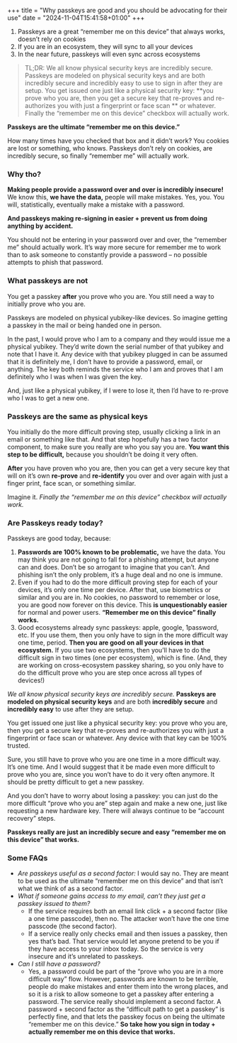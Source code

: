 +++
title = "Why passkeys are good and you should be advocating for their use"
date = "2024-11-04T15:41:58+01:00"
+++

1. Passkeys are a great “remember me on this device” that always works, doesn’t rely on cookies
2. If you are in an ecosystem, they will sync to all your devices
3. In the near future, passkeys will even sync across ecosystems

> TL;DR: We all know physical security keys are incredibly secure. Passkeys are modeled on physical security keys and are both incredibly secure and incredibly easy to use to sign in after they are setup. You get issued one just like a physical security key: **you prove who you are, then you get a secure key that re-proves and re-authorizes you with just a fingerprint or face scan ** or whatever. Finally the “remember me on this device” checkbox will actually work.

**Passkeys are the ultimate “remember me on this device.”** 

How many times have you checked that box and it didn’t work? You cookies are lost or something, who knows. Passkeys don’t rely on cookies, are incredibly secure, so finally “remember me” will actually work.

### Why tho?

**Making people provide a password over and over is incredibly insecure!** We know this, **we have the data,** people will make mistakes. Yes, you. You will, statistically, eventually make a mistake with a password. 

**And passkeys making re-signing in easier + prevent us from doing anything by accident.**

You should not be entering in your password over and over, the “remember me” should actually work. It’s way more secure for remember me to work than to ask someone to constantly provide a password – no possible attempts to phish that password.

### What passkeys are not

You get a passkey **after** you prove who you are. You still need a way to initially prove who you are.

Passkeys are modeled on physical yubikey-like devices. So imagine getting a passkey in the mail or being handed one in person.

In the past, I would prove who I am to a company and they would issue me a physical yubikey. They’d write down the serial number of that yubikey and note that I have it. Any device with that yubikey plugged in can be assumed that it is definitely me, I don’t have to provide a password, email, or anything. The key both reminds the service who I am and proves that I am definitely who I was when I was given the key.

And, just like a physical yubikey, if I were to lose it, then I’d have to re-prove who I was to get a new one.

### Passkeys are the same as physical keys

You initially do the more difficult proving step, usually clicking a link in an email or something like that. And that step hopefully has a two factor component, to make sure you really are who you say you are. **You want this step to be difficult,** because you shouldn’t be doing it very often.

**After** you have proven who you are, then you can get a very secure key that will on it’s own **re-prove** and **re-identify** you over and over again with just a finger print, face scan, or something similar. 

Imagine it. *Finally the “remember me on this device” checkbox will actually work.*

### Are Passkeys ready today?

Passkeys are good today, because:

1. **Passwords are 100% known to be problematic,** we have the data. You may think you are not going to fall for a phishing attempt, but anyone can and does. Don’t be so arrogant to imagine that you can’t. And phishing isn’t the only problem, it’s a huge deal and no one is immune.
2. Even if you had to do the more difficult proving step for each of your devices, it’s only one time per device. After that, use biometrics or similar and you are in. No cookies, no password to remember or lose, you are good now forever on this device. This **is unquestionably easier** for normal and power users. **“Remember me on this device” finally works.**
3. Good ecosystems already sync passkeys: apple, google, 1password, etc. If you use them, then you only have to sign in the more difficult way one time, period. **Then you are good on all your devices in that ecosystem.** If you use two ecosystems, then you’ll have to do the difficult sign in two times (one per ecosystem), which is fine. (And, they are working on cross-ecosystem passkey sharing, so you only have to do the difficult prove who you are step once across all types of devices!)

*We all know physical security keys are incredibly secure.* **Passkeys are modeled on physical security keys** and are both **incredibly secure** and **incredibly easy** to use after they are setup. 

You get issued one just like a physical security key: you prove who you are, then you get a secure key that re-proves and re-authorizes you with just a fingerprint or face scan or whatever. Any device with that key can be 100% trusted.

Sure, you still have to prove who you are one time in a more difficult way. It’s one time. And I would suggest that it be made even more difficult to prove who you are, since you won’t have to do it very often anymore. It should be pretty difficult to get a new passkey.

And you don’t have to worry about losing a passkey: you can just do the more difficult “prove who you are” step again and make a new one, just like requesting a new hardware key. There will always continue to be “account recovery” steps. 

**Passkeys really are just an incredibly secure and easy “remember me on this device” that works.** 

### Some FAQs

* *Are passkeys useful as a second factor:* I would say no. They are meant to be used as the ultimate “remember me on this device” and that isn’t what we think of as a second factor.
* *What if someone gains access to my email, can’t they just get a passkey issued to them?* 
    * If the service requires both an email link click + a second factor (like a one time passcode), then no. The attacker won’t have the one time passcode (the second factor).
    * If a service really only checks email and then issues a passkey, then yes that’s bad. That service would let anyone pretend to be you if they have access to your inbox today. So the service is very insecure and it’s unrelated to passkeys.
* *Can I still have a password?*
    * Yes, a password could be part of the “prove who you are in a more difficult way” flow. However, passwords are known to be terrible, people do make mistakes and enter them into the wrong places, and so it is a risk to allow someone to get a passkey after entering a password. The service really should implement a second factor. A password + second factor as the “difficult path to get a passkey” is perfectly fine, and that lets the passkey focus on being the ultimate “remember me on this device.” **So take how you sign in today + actually remember me on this device that works.**

